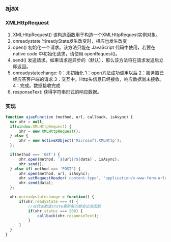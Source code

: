 ## ajax

### XMLHttpRequest
1. XMLHttpRequest() 该构造函数用于构造一个XMLHttpRequest实例对象。
2. onreadystate 当readyState发生改变时，相应也发生改变
3. open() 初始化一个请求。该方法只能在 JavaScript 代码中使用，若要在 native code 中初始化请求，请使用 openRequest()。
4. send() 发送请求。如果请求是异步的（默认），那么该方法将在请求发送后立即返回。
5. onreadystatechange:
0：未初始化
1：open方法成功调用以后
2：服务器已经应答客户端的请求
3：交互中。Http头信息已经接收，响应数据尚未接收。
4：完成。数据接收完成
6. responseText: 获得字符串形式的响应数据。
### 实现
```js
function ajaxFunction (method, url, callback, isAsync) {
  var xhr = null;
  if(window.XMLHttpRequest) {
      xhr = new XMLHttpRequest();
  } else {
      xhr = new ActiveXObject('Microsoft.XMLHttp');
  };

  if(method === 'GET') {
      xhr.open(method, `${url}?${data}`, isAsync);
      xhr.send();
  } else if( method === 'POST') {
      xhr.open(method, url, isAsync);
      xhr.setRequestHeader('content-type', 'application/x-www-form-urlencoded');
      xhr.send(data);
  };

  xhr.onreadystatechange = function() {
      if(xhr.readyState === 4) {
          //在状态数值state更新每次都会出发函数
          if(xhr.status === 200) {
              callback(xhr.responseText);
          }
      }
  }
}
```